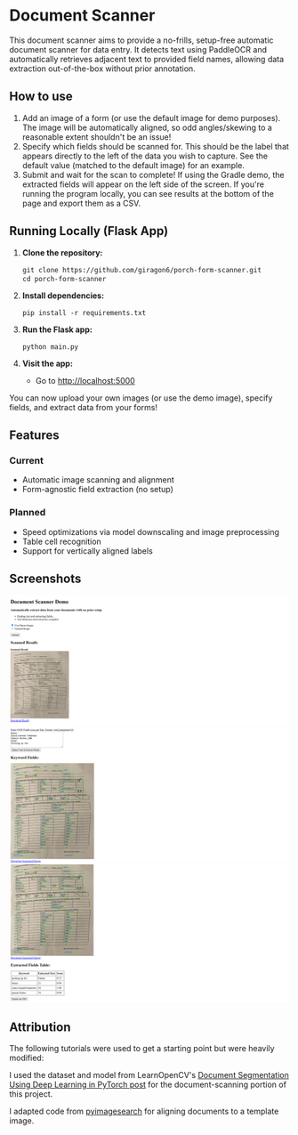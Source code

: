 # Document Scanner

This document scanner aims to provide a no-frills, setup-free automatic document scanner for data entry. It detects text using PaddleOCR and automatically retrieves adjacent text to provided field names, allowing data extraction out-of-the-box without prior annotation.

## How to use

1. Add an image of a form (or use the default image for demo purposes). The image will be automatically aligned, so odd angles/skewing to a reasonable extent shouldn't be an issue!
2. Specify which fields should be scanned for. This should be the label that appears directly to the left of the data you wish to capture. See the default value (matched to the default image) for an example.
3. Submit and wait for the scan to complete! If using the Gradle demo, the extracted fields will appear on the left side of the screen. If you're running the program locally, you can see results at the bottom of the page and export them as a CSV.

## Running Locally (Flask App)

1. **Clone the repository:**
   ```
   git clone https://github.com/giragon6/porch-form-scanner.git
   cd porch-form-scanner
   ```

2. **Install dependencies:**
   ```
   pip install -r requirements.txt
   ```

3. **Run the Flask app:**
   ```
   python main.py
   ```

4. **Visit the app:**
   - Go to [http://localhost:5000](http://localhost:5000)

You can now upload your own images (or use the demo image), specify fields, and extract data from your forms!

## Features

### Current
- Automatic image scanning and alignment
- Form-agnostic field extraction (no setup)

### Planned
- Speed optimizations via model downscaling and image preprocessing
- Table cell recognition
- Support for vertically aligned labels

## Screenshots

![Demo Image 1 (scanned image)](static/sc-demo-1.png)
![Demo Image 2 (annotated image)](static/sc-demo-2.png)
![Demo Image 3 (extracted fields)](static/sc-demo-3.png)

## Attribution

The following tutorials were used to get a starting point but were heavily modified:

I used the dataset and model from LearnOpenCV's [Document Segmentation Using Deep Learning in PyTorch post](https://learnopencv.com/deep-learning-based-document-segmentation-using-semantic-segmentation-deeplabv3-on-custom-dataset/) for the document-scanning portion of this project.

I adapted code from [pyimagesearch](https://pyimagesearch.com/2020/08/31/image-alignment-and-registration-with-opencv/) for aligning documents to a template image.